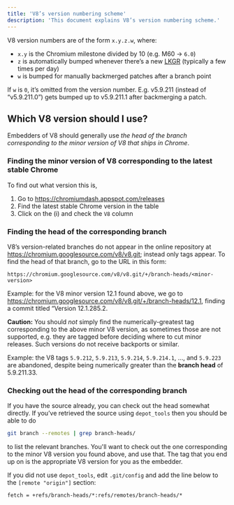 ```yaml
---
title: 'V8’s version numbering scheme'
description: 'This document explains V8’s version numbering scheme.'
---
```

V8 version numbers are of the form `x.y.z.w`, where:

- `x.y` is the Chromium milestone divided by 10 (e.g. M60 → `6.0`)
- `z` is automatically bumped whenever there’s a new [LKGR](https://www.chromium.org/chromium-os/developer-library/glossary/#acronyms) (typically a few times per day)
- `w` is bumped for manually backmerged patches after a branch point

If `w` is `0`, it’s omitted from the version number. E.g. v5.9.211 (instead of “v5.9.211.0”) gets bumped up to v5.9.211.1 after backmerging a patch.

## Which V8 version should I use?

Embedders of V8 should generally use *the head of the branch corresponding to the minor version of V8 that ships in Chrome*.

### Finding the minor version of V8 corresponding to the latest stable Chrome

To find out what version this is,

1. Go to <https://chromiumdash.appspot.com/releases>
2. Find the latest stable Chrome version in the table
3. Click on the (i) and check the `V8` column 


### Finding the head of the corresponding branch

V8’s version-related branches do not appear in the online repository at <https://chromium.googlesource.com/v8/v8.git>; instead only tags appear. To find the head of that branch, go to the URL in this form:

```
https://chromium.googlesource.com/v8/v8.git/+/branch-heads/<minor-version>
```

Example: for the V8 minor version 12.1 found above, we go to <https://chromium.googlesource.com/v8/v8.git/+/branch-heads/12.1>, finding a commit titled “Version 12.1.285.2.

**Caution:** You should *not* simply find the numerically-greatest tag corresponding to the above minor V8 version, as sometimes those are not supported, e.g. they are tagged before deciding where to cut minor releases. Such versions do not receive backports or similar.

Example: the V8 tags `5.9.212`, `5.9.213`, `5.9.214`, `5.9.214.1`, …, and `5.9.223` are abandoned, despite being numerically greater than the **branch head** of 5.9.211.33.

### Checking out the head of the corresponding branch

If you have the source already, you can check out the head somewhat directly. If you’ve retrieved the source using `depot_tools` then you should be able to do

```bash
git branch --remotes | grep branch-heads/
```

to list the relevant branches. You'll want to check out the one corresponding to the minor V8 version you found above, and use that. The tag that you end up on is the appropriate V8 version for you as the embedder.

If you did not use `depot_tools`, edit `.git/config` and add the line below to the `[remote "origin"]` section:

```
fetch = +refs/branch-heads/*:refs/remotes/branch-heads/*
```

